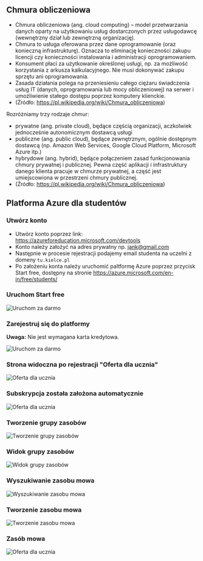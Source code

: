 ## Chmura obliczeniowa

* Chmura obliczeniowa (ang. cloud computing) – model przetwarzania danych oparty na użytkowaniu usług dostarczonych przez usługodawcę (wewnętrzny dział lub zewnętrzną organizację).
* Chmura to usługa oferowana przez dane oprogramowanie (oraz konieczną infrastrukturę). Oznacza to eliminację konieczności zakupu licencji czy konieczności instalowania i administracji oprogramowaniem.
* Konsument płaci za użytkowanie określonej usługi, np. za możliwość korzystania z arkusza kalkulacyjnego. Nie musi dokonywać zakupu sprzętu ani oprogramowania.
* Zasada działania polega na przeniesieniu całego ciężaru świadczenia usług IT (danych, oprogramowania lub mocy obliczeniowej) na serwer i umożliwienie stałego dostępu poprzez komputery klienckie.
* (Źródło: https://pl.wikipedia.org/wiki/Chmura_obliczeniowa)

Rozróżniamy trzy rodzaje chmur:
* prywatne (ang. private cloud), będące częścią organizacji, aczkolwiek jednocześnie autonomicznym dostawcą usługi
* publiczne (ang. public cloud), będące zewnętrznym, ogólnie dostępnym dostawcą (np. Amazon Web Services, Google Cloud Platform, Microsoft Azure itp.)
* hybrydowe (ang. hybrid), będące połączeniem zasad funkcjonowania chmury prywatnej i publicznej. Pewna część aplikacji i infrastruktury danego klienta pracuje w chmurze prywatnej, a część jest umiejscowiona w przestrzeni chmury publicznej.
* (Źródło: https://pl.wikipedia.org/wiki/Chmura_obliczeniowa)

## Platforma Azure dla studentów

### Utwórz konto
* Utwórz konto poprzez link: https://azureforeducation.microsoft.com/devtools
* Konto należy założyć na adres prywatny np. jank@gmail.com
* Następnie w procesie rejestracji podajemy email studenta na uczelni z domeny ```tu.kielce.pl```
* Po założeniu konta należy uruchomić paltformę Azure poprzez przycisk Start free, dostępny na stronie https://azure.microsoft.com/en-in/free/students/

### Uruchom Start free

![Uruchom za darmo](https://github.com/lukpaw/iui-lectures/blob/main/iui02/img/1_azure_uruchom_za_darmo.jpg "Uruchom za darmo")

### Zarejestruj się do platformy 
**Uwaga:** Nie jest wymagana karta kredytowa.

![Uruchom za darmo](https://github.com/lukpaw/iui-lectures/blob/main/iui02/img/2_azure_rejestracja.jpg "Rejestracja")

### Strona widoczna po rejestracji "Oferta dla ucznia"

![Oferta dla ucznia](https://github.com/lukpaw/iui-lectures/blob/main/iui02/img/3_azure_oferta_dla_ucznia.jpg "Oferta dla ucznia")

### Subskrypcja została założona automatycznie

![Oferta dla ucznia](https://github.com/lukpaw/iui-lectures/blob/main/iui02/img/4_azure_subskrypcje.jpg "Subskrypcja")

### Tworzenie grupy zasobów

![Tworzenie grupy zasobów](https://github.com/lukpaw/iui-lectures/blob/main/iui02/img/5_azure_tworzenie_grupy_zasobów.jpg "Tworzenie grupy zasobów")

### Widok grupy zasobów

![Widok grupy zasobów](https://github.com/lukpaw/iui-lectures/blob/main/iui02/img/6_azure_grupa_zasobow.jpg "Widok grupy zasobów")

### Wyszukiwanie zasobu mowa

![Wyszukiwanie zasobu mowa](https://github.com/lukpaw/iui-lectures/blob/main/iui02/img/7_azure_wyszukiwanie_zasobu_mowa.jpg "Wyszukiwanie zasobu mowa")

### Tworzenie zasobu mowa

![Tworzenie zasobu mowa](https://github.com/lukpaw/iui-lectures/blob/main/iui02/img/8_azure_tworzenie_zasobu_mowa.jpg "Tworzenie zasobu mowa")

### Zasób mowa

![Oferta dla ucznia](https://github.com/lukpaw/iui-lectures/blob/main/iui02/img/9_azure_zasob_mowa.jpg "Zasób mowa")